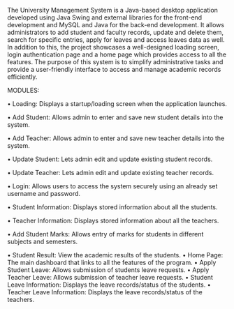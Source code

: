 The University Management System is a Java-based desktop application developed using Java Swing and external libraries for the front-end development and MySQL and Java for the back-end development.
It allows administrators to add student and faculty records, update and delete them, search for specific entries, apply for leaves and access leaves data as well.
In addition to this, the project showcases a well-designed loading screen, login authentication page and a home page which provides access to all the features.
The purpose of this system is to simplify administrative tasks and provide a user-friendly interface to access and manage academic records efficiently.


MODULES:

•	Loading: Displays a startup/loading screen when the application launches.

•	Add Student: Allows admin to enter and save new student details into the system.

•	Add Teacher: Allows admin to enter and save new teacher details into the system.

•	Update Student: Lets admin edit and update existing student records.

•	Update Teacher: Lets admin edit and update existing teacher records.

•	Login: Allows users to access the system securely using an already set username and password.

•	Student Information: Displays stored information about all the students.

•	Teacher Information: Displays stored information about all the teachers.

•	Add Student Marks: Allows entry of marks for students in different subjects and semesters.

•	Student Result: View the academic results of the students.
•	Home Page: The main dashboard that links to all the features of the program.
•	Apply Student Leave: Allows submission of students leave requests.
•	Apply Teacher Leave: Allows submission of teacher leave requests.
•	Student Leave Information: Displays the leave records/status of the students.
•	Teacher Leave Information: Displays the leave records/status of the teachers.
